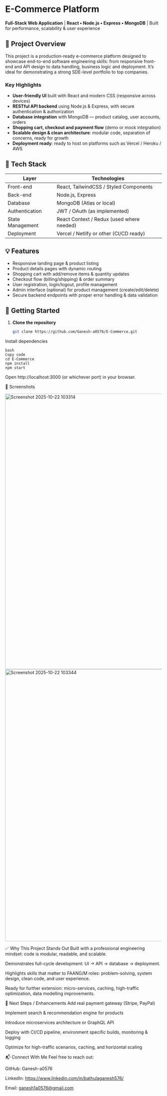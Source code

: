 # E-Commerce Platform  
**Full-Stack Web Application** | **React • Node.js • Express • MongoDB** | Built for performance, scalability & user experience  

## 🎯 Project Overview  
This project is a production-ready e-commerce platform designed to showcase end-to-end software engineering skills: from responsive front-end and API design to data handling, business logic and deployment. It’s ideal for demonstrating a strong SDE-level portfolio to top companies.

### Key Highlights  
- **User-friendly UI** built with React and modern CSS (responsive across devices)  
- **RESTful API backend** using Node.js & Express, with secure authentication & authorization  
- **Database integration** with MongoDB — product catalog, user accounts, orders  
- **Shopping cart, checkout and payment flow** (demo or mock integration)  
- **Scalable design & clean architecture**: modular code, separation of concerns, ready for growth  
- **Deployment ready**: ready to host on platforms such as Vercel / Heroku / AWS  

## 🧰 Tech Stack  
| Layer            | Technologies                          |
|------------------|--------------------------------------|
| Front-end        | React, TailwindCSS / Styled Components |
| Back-end         | Node.js, Express                     |
| Database         | MongoDB (Atlas or local)             |
| Authentication   | JWT / OAuth (as implemented)         |
| State Management | React Context / Redux (used where needed) |
| Deployment       | Vercel / Netlify or other (CI/CD ready) |

## 💡 Features  
- Responsive landing page & product listing  
- Product details pages with dynamic routing  
- Shopping cart with add/remove items & quantity updates  
- Checkout flow (billing/shipping) & order summary  
- User registration, login/logout, profile management  
- Admin interface (optional) for product management (create/edit/delete)  
- Secure backend endpoints with proper error handling & data validation  

## 🚀 Getting Started  
1. **Clone the repository**  
   ```bash
   git clone https://github.com/Ganesh-a0576/E-Commerce.git
Install dependencies

    bash
    Copy code 
    cd E-Commerce
    npm install
    npm start

Open http://localhost:3000 (or whichever port) in your browser.

📸 Screenshots

<img width="1892" height="884" alt="Screenshot 2025-10-22 103314" src="https://github.com/user-attachments/assets/9fce3159-3abf-417e-830b-543019c10560" />

<img width="1743" height="873" alt="Screenshot 2025-10-22 103344" src="https://github.com/user-attachments/assets/43a91d25-f8c8-4bfa-a14e-26451ae91157" />


✅ Why This Project Stands Out
Built with a professional engineering mindset: code is modular, readable, and scalable.

Demonstrates full-cycle development: UI → API → database → deployment.

Highlights skills that matter to FAANG/M roles: problem-solving, system design, clean code, and user experience.

Ready for further extension: micro-services, caching, high-traffic optimization, data modelling improvements.

🔭 Next Steps / Enhancements
Add real payment gateway (Stripe, PayPal)

Implement search & recommendation engine for products

Introduce microservices architecture or GraphQL API

Deploy with CI/CD pipeline, environment specific builds, monitoring & logging

Optimize for high-traffic scenarios, caching, and horizontal scaling

📬 Connect With Me
Feel free to reach out:

GitHub: Ganesh-a0576

LinkedIn: https://www.linkedin.com/in/bathulaganesh576/

Email: ganesh1a0576@gmail.com
